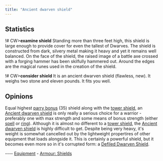 ```yaml
---
title: "Ancient dwarven shield"
---
```


## Statistics

!# CW\>**examine shield**
Standing more than three feet high, this shield is large enough to
provide
cover for even the tallest of Dwarves. The shield is constructed from
dark,
silvery metal making it heavy and yet it remains well balanced. On the
face
of the shield, the raised image of a battle axe crossed with a forging
hammer
has been skilfully hammered out. Around the edges are the magical runes
used
in the creation of the shield.

!# CW\>**consider shield**
It is an ancient dwarven shield (flawless, new).
It weighs two stone and eleven pounds.
It fits you well.

## Opinions

Equal highest [parry bonus](parry_bonus "wikilink") (35) shield along
with the [tower shield](A_tower_shield "wikilink"), an [Ancient dwarven
shield](An_ancient_dwarven_shield "wikilink") is only really a serious
choice for a warrior - preferably one with max strength and some means
of bonus strength (either [spell](Strength_spell "wikilink") or
[ring](Jewelledring "wikilink")). Although it is almost no different to
a [tower shield](A_tower_shield "wikilink"), the [Ancient dwarven
shield](An_ancient_dwarven_shield "wikilink") is highly difficult to
get. Despite being very heavy, it's weight is somewhat cancelled out by
the lightweight propertires of other equipment that loads alongside it.
This is certainly a powerful shield, but it becomes even more so in it's
corrupted form: a [Defiled Dwarven
Shield](A_defiled_dwarven_shield "wikilink").


---- [Equipment](Equipment "wikilink") - [Armour:
Shields](Shield "wikilink")